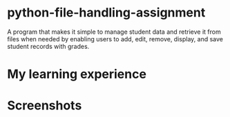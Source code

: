 # python-file-handling-assignment
A program that makes it simple to manage student data and retrieve it from files when needed by enabling users to add, edit, remove, display, and save student records with grades.

# My learning experience

# Screenshots
